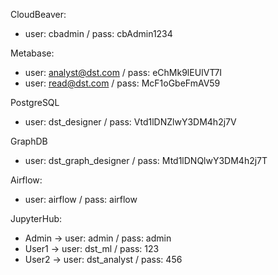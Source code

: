 CloudBeaver:
- user: cbadmin / pass: cbAdmin1234

Metabase:
- user: analyst@dst.com / pass: eChMk9lEUIVT7I
- user: read@dst.com / pass: McF1oGbeFmAV59

PostgreSQL
- user: dst_designer / pass: Vtd1lDNZlwY3DM4h2j7V

GraphDB
- user: dst_graph_designer / pass: Mtd1lDNQlwY3DM4h2j7T

Airflow:
- user: airflow / pass: airflow

JupyterHub:
- Admin -> user: admin / pass: admin
- User1 -> user: dst_ml / pass: 123
- User2 -> user: dst_analyst / pass: 456
